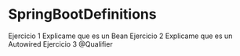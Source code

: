 # SpringBootDefinitions
Ejercicio 1 
Explicame que es un Bean
Ejercicio 2 
Explicame que es un Autowired
Ejercicio 3
@Qualifier
